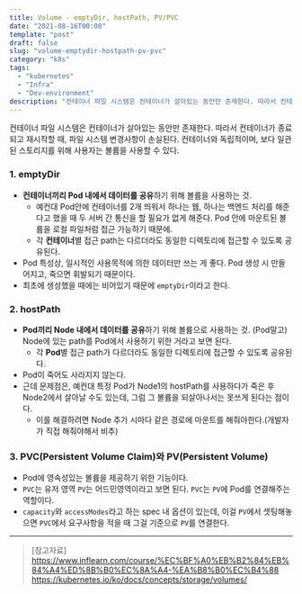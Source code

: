 ```yaml
---
title: Volume - emptyDir, hostPath, PV/PVC
date: "2021-08-16T00:00"
template: "post"
draft: false
slug: "volume-emptydir-hostpath-pv-pvc"
category: "k8s"
tags:
  - "kubernetes"
  - "Infra"
  - "Dev-environment"
description: "컨테이너 파일 시스템은 컨테이너가 살아있는 동안만 존재한다. 따라서 컨테이너가 종료되고 재시작할 때, 파일 시스템 변경사항이 손실된다. 컨테이너와 독립적이며, 보다 일관된 스토리지를 위해 사용자는 볼륨을 사용할 수 있다."
---
```


컨테이너 파일 시스템은 컨테이너가 살아있는 동안만 존재한다. 따라서 컨테이너가 종료되고 재시작할 때, 파일 시스템 변경사항이 손실된다. 컨테이너와 독립적이며, 보다 일관된 스토리지를 위해 사용자는 볼륨을 사용할 수 있다.

### 1. emptyDir
- **컨테이너끼리 Pod 내에서 데이터를 공유**하기 위해 볼륨을 사용하는 것.
  - 예컨대 Pod안에 컨테이너를 2개 띄워서 하나는 웹, 하나는 백엔드 처리를 해준다고 했을 때 두 서버 간 통신을 할 필요가 없게 해준다. Pod 안에 마운트된 볼륨을 로컬 파일처럼 접근 가능하기 때문에.
  - 각 **컨테이너**별 접근 path는 다르더라도 동일한 디렉토리에 접근할 수 있도록 공유된다.
- Pod 특성상, 일시적인 사용목적에 의한 데이터만 쓰는 게 좋다. Pod 생성 시 만들어지고, 죽으면 휘발되기 때문이다.
- 최초에 생성했을 때에는 비어있기 때문에 `emptyDir`이라고 한다.

### 2. hostPath
- **Pod끼리 Node 내에서 데이터를 공유**하기 위해 볼륨으로 사용하는 것. (Pod말고) Node에 있는 path를 Pod에서 사용하기 위한 거라고 보면 된다.
  * 각 **Pod**별 접근 path가 다르더라도 동일한 디렉토리에 접근할 수 있도록 공유된다.
- Pod이 죽어도 사라지지 않는다.
- 근데 문제점은, 예컨대 특정 Pod가 Node1의 hostPath를 사용하다가 죽은 후 Node2에서 살아날 수도 있는데, 그럼 그 볼륨을 되살아나서는 못쓰게 된다는 점이다.
  * 이를 해결하려면 Node 추가 시마다 같은 경로에 마운트를 해줘야한다.(개발자가 직접 해줘야해서 비추)

### 3. PVC(Persistent Volume Claim)와 PV(Persistent Volume)
- Pod에 영속성있는 볼륨을 제공하기 위한 기능이다.
- `PVC`는 유저 영역 `PV`는 어드민영역이라고 보면 된다. `PVC`는 `PV`에 Pod를 연결해주는 역할이다.
- `capacity`와 `accessModes`라고 하는 spec 내 옵션이 있는데, 이걸 `PV`에서 셋팅해놓으면 `PVC`에서 요구사항을 적을 때 그걸 기준으로 `PV`를 연결한다.

---

> [참고자료]  
> https://www.inflearn.com/course/%EC%BF%A0%EB%B2%84%EB%84%A4%ED%8B%B0%EC%8A%A4-%EA%B8%B0%EC%B4%88  
> https://kubernetes.io/ko/docs/concepts/storage/volumes/  
  